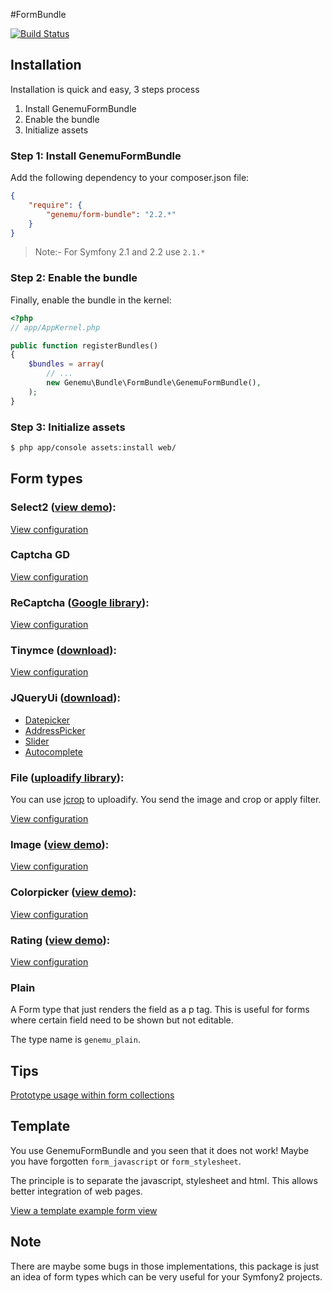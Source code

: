 #FormBundle

[![Build Status](https://secure.travis-ci.org/genemu/GenemuFormBundle.png)](https://travis-ci.org/genemu/GenemuFormBundle)

## Installation

Installation is quick and easy, 3 steps process

1. Install GenemuFormBundle
2. Enable the bundle
3. Initialize assets

### Step 1: Install GenemuFormBundle

Add the following dependency to your composer.json file:
``` json
{
    "require": {
        "genemu/form-bundle": "2.2.*"
    }
}
```
> Note:-  For Symfony 2.1 and 2.2 use `2.1.*` 

### Step 2: Enable the bundle

Finally, enable the bundle in the kernel:

``` php
<?php
// app/AppKernel.php

public function registerBundles()
{
    $bundles = array(
        // ...
        new Genemu\Bundle\FormBundle\GenemuFormBundle(),
    );
}
```

### Step 3: Initialize assets

``` bash
$ php app/console assets:install web/
```

## Form types

### Select2 ([view demo](http://ivaynberg.github.com/select2/)):

[View configuration](https://github.com/genemu/GenemuFormBundle/blob/master/Resources/doc/jquery/select2/index.md)

### Captcha GD

[View configuration](https://github.com/genemu/GenemuFormBundle/blob/master/Resources/doc/captcha_gd/index.md)

### ReCaptcha ([Google library](http://www.google.com/recaptcha)):

[View configuration](https://github.com/genemu/GenemuFormBundle/blob/master/Resources/doc/recaptcha/index.md)

### Tinymce ([download](http://www.tinymce.com/)):

[View configuration](https://github.com/genemu/GenemuFormBundle/blob/master/Resources/doc/jquery/tinymce/index.md)

### JQueryUi ([download](http://jqueryui.com/)):

- [Datepicker](https://github.com/genemu/GenemuFormBundle/blob/master/Resources/doc/jquery/datepicker/index.md)
- [AddressPicker](https://github.com/genemu/GenemuFormBundle/blob/master/Resources/doc/jquery/geolocation/index.md)
- [Slider](https://github.com/genemu/GenemuFormBundle/blob/master/Resources/doc/jquery/slider/index.md)
- [Autocomplete](https://github.com/genemu/GenemuFormBundle/blob/master/Resources/doc/jquery/autocomplete/text.md)

### File ([uploadify library](http://www.uploadify.com)):

You can use [jcrop](http://deepliquid.com/content/Jcrop.html) to uploadify.
You send the image and crop or apply filter.

[View configuration](https://github.com/genemu/GenemuFormBundle/blob/master/Resources/doc/jquery/file/index.md)

### Image ([view demo](http://tympanus.net/codrops/2009/11/04/jquery-image-cropper-with-uploader-v1-1/)):

[View configuration](https://github.com/genemu/GenemuFormBundle/blob/master/Resources/doc/jquery/image/index.md)

### Colorpicker ([view demo](http://www.eyecon.ro/colorpicker/)):

[View configuration](https://github.com/genemu/GenemuFormBundle/blob/master/Resources/doc/jquery/color/index.md)

### Rating ([view demo](http://www.fyneworks.com/jquery/star-rating/#tab-Testing)):

[View configuration](https://github.com/genemu/GenemuFormBundle/blob/master/Resources/doc/jquery/rating/index.md)

### Plain

A Form type that just renders the field as a p tag.
This is useful for forms where certain field need to be shown but not editable.

The type name is ``genemu_plain``.

## Tips

[Prototype usage within form collections](https://github.com/genemu/GenemuFormBundle/blob/master/Resources/doc/tips/form_prototype.md)

## Template

You use GenemuFormBundle and you seen that it does not work!
Maybe you have forgotten ``form_javascript`` or ``form_stylesheet``.

The principle is to separate the javascript, stylesheet and html. This allows better integration of web pages.

[View a template example form view](https://github.com/genemu/GenemuFormBundle/blob/master/Resources/doc/template.md)

## Note

There are maybe some bugs in those implementations, this package is just an idea of form types which can be very useful for your Symfony2 projects.
